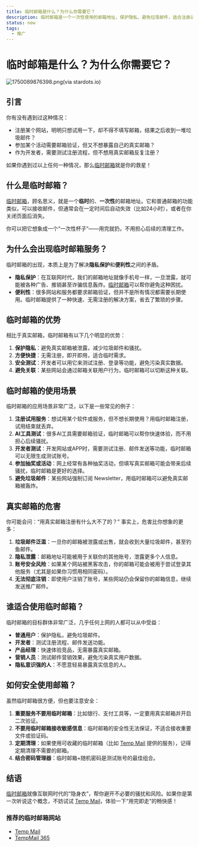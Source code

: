 ```yaml
---
title: 临时邮箱是什么？为什么你需要它？
description: 临时邮箱是一个一次性使用的邮箱地址，保护隐私、避免垃圾邮件，适合注册试用、开发测试等场景。了解临时邮箱的优势和使用方法。
status: new
tags:
  - 推广
---
```



<body>
<script async src="https://pagead2.googlesyndication.com/pagead/js/adsbygoogle.js?client=ca-pub-2327435979273742"
     crossorigin="anonymous"></script>
<!-- AD1 -->
<ins class="adsbygoogle"
     style="display:block"
     data-ad-client="ca-pub-2327435979273742"
     data-ad-slot="3702206121"
     data-ad-format="auto"
     data-full-width-responsive="true"></ins>
<script>
     (adsbygoogle = window.adsbygoogle || []).push({});
</script>
</body>

# 临时邮箱是什么？为什么你需要它？

![1750089876398.png(via stardots.io)](https://i.stardots.io/wcowin/1750089876398.png)

## 引言

你有没有遇到过这种情况：

*   注册某个网站，明明只想试用一下，却不得不填写邮箱，结果之后收到一堆垃圾邮件？
*   参加某个活动需要邮箱验证，但又不想暴露自己的真实邮箱？
*   作为开发者，需要测试注册流程，但不想用真实邮箱反复注册？

如果你遇到过以上任何一种情况，那么[临时邮箱](https://tempmail100.com/zh-cn/)就是你的救星！

## 什么是临时邮箱？

[临时邮箱](https://tempmail100.com/zh-cn/)，顾名思义，就是一个**临时**的、**一次性**的邮箱地址。它和普通邮箱的功能类似，可以接收邮件，但通常会在一定时间后自动失效（比如24小时），或者在你关闭页面后消失。

你可以把它想象成一个“一次性杯子”——用完就扔，不用担心后续的清理工作。

## 为什么会出现临时邮箱服务？

临时邮箱的出现，本质上是为了解决**隐私保护**和**便利性**之间的矛盾。

*   **隐私保护**：在互联网时代，我们的邮箱地址就像手机号一样，一旦泄露，就可能被各种广告、推销甚至诈骗信息轰炸。[临时邮箱](https://tempmail100.com/zh-cn/)可以帮你避免这种困扰。
*   **便利性**：很多网站和服务都要求邮箱验证，但并不是所有情况都需要长期使用。临时邮箱提供了一种快速、无需注册的解决方案，省去了繁琐的步骤。

## 临时邮箱的优势

相比于真实邮箱，临时邮箱有以下几个明显的优势：

1.  **保护隐私**：避免真实邮箱被泄露，减少垃圾邮件和骚扰。
2.  **方便快捷**：无需注册，即开即用，适合临时需求。
3.  **安全测试**：开发者可以用它来测试注册、登录等功能，避免污染真实数据。
4.  **避免关联**：某些网站会通过邮箱关联用户行为，临时邮箱可以切断这种关联。

## 临时邮箱的使用场景

临时邮箱的应用场景非常广泛，以下是一些常见的例子：

1.  **注册试用服务**：想试用某个软件或服务，但不想长期使用？用临时邮箱注册，试用结束就丢弃。
2.  **AI工具测试**：很多AI工具需要邮箱验证，临时邮箱可以帮你快速体验，而不用担心后续骚扰。
3.  **开发者测试**：开发网站或APP时，需要测试注册、邮件发送等功能，临时邮箱可以无限生成测试账号。
4.  **参加抽奖或活动**：网上经常有各种抽奖活动，但填写真实邮箱可能会带来后续骚扰，临时邮箱是更好的选择。
5.  **避免垃圾邮件**：某些网站强制订阅 Newsletter，用临时邮箱可以避免真实邮箱被轰炸。

## 真实邮箱的危害

你可能会问：“用真实邮箱注册有什么大不了的？” 事实上，危害比你想象的更多：

1.  **垃圾邮件泛滥**：一旦你的邮箱被泄露或出售，就会收到大量垃圾邮件，甚至钓鱼邮件。
2.  **隐私泄露**：邮箱地址可能被用于关联你的其他账号，泄露更多个人信息。
3.  **账号安全风险**：如果某个网站被黑客攻击，你的邮箱可能会被用于尝试登录其他服务（尤其是如果你习惯用相同密码）。
4.  **无法彻底注销**：即使用户注销了账号，某些网站仍会保留你的邮箱信息，继续发送推广邮件。

## 谁适合使用临时邮箱？

临时邮箱的目标群体非常广泛，几乎任何上网的人都可以从中受益：

*   **普通用户**：保护隐私，避免垃圾邮件。
*   **开发者**：测试注册流程、邮件发送功能。
*   **产品经理**：快速体验竞品，无需暴露真实邮箱。
*   **营销人员**：测试邮件营销效果，避免污染真实用户数据。
*   **隐私意识强的人**：不愿意轻易暴露真实信息的人。

## 如何安全使用邮箱？

虽然临时邮箱很方便，但也要注意安全：

1.  **重要服务不要用临时邮箱**：比如银行、支付工具等，一定要用真实邮箱并开启二次验证。
2.  **不要用临时邮箱接收敏感信息**：临时邮箱的安全性无法保证，不适合接收重要文件或验证码。
3.  **定期清理**：如果使用可收藏的临时邮箱（比如 [Temp Mail](https://tempmail100.com) 提供的服务），记得定期清理不需要的邮箱。
4.  **结合密码管理器**：临时邮箱+随机密码是测试账号的最佳组合。

## 结语

[临时邮箱](https://tempmail100.com/zh-cn/)就像互联网时代的“隐身衣”，帮你避开不必要的骚扰和风险。如果你是第一次听说这个概念，不妨试试 [Temp Mail](https://tempmail100.com)，体验一下“用完即走”的畅快感！

### 推荐的临时邮箱网站

*   [Temp Mail](https://tempmail100.com)
*   [TempMail 365](https://tempmail365.com)

